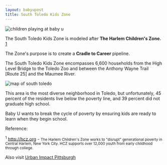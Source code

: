 ```yaml
---
layout: babyupost
title: South Toledo Kids Zone
---
```



![children playing at baby u](https://c2.staticflickr.com/6/5793/21626923740_27eda444a0_b.jpg)

The South Toledo Kids Zone is modeled after **The Harlem Children's Zone.** <a href="#footnote1">1</a>

The Zone's purpose is to create a **Cradle to Career** pipeline.

The South Toledo Kids Zone encompasses 6,600 households from the High Level Bridge to the Toledo Zoo and between the Anthony Wayne Trail [Route 25] and the Maumee River.


![map of south toledo](https://farm4.staticflickr.com/3870/18877145711_35efb78021_o.png)

This area is the most diverse neighborhood in Toledo, but unfortunately, 45 percent of the residents live below the poverty line, and 39 percent did not graduate high school.

Baby U wants to break the cycle of poverty by ensuring kids are ready to learn when they begin school.


Reference:

<a name="footnote1"></a>
<p class="footnote" id="fn1"><sup>1</sup> <a href="http://hcz.org">http://hcz.org</a> - <small>The Harlem Children's Zone works to "disrupt" generational poverty in Central Harlem, New York City. HCZ supports over 12,000 youth from early childhood through college.</small></p>



Also visit [Urban Impact Pittsburgh](https://www.uifpgh.org)

